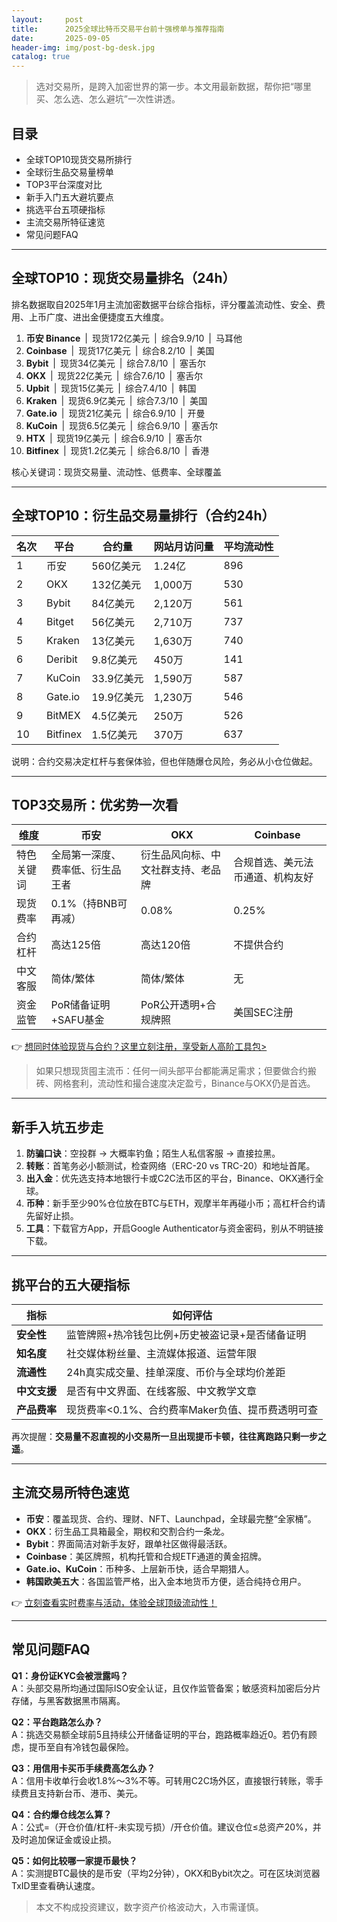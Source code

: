 ```yaml
---
layout:     post
title:      2025全球比特币交易平台前十强榜单与推荐指南
date:       2025-09-05
header-img: img/post-bg-desk.jpg
catalog: true
---
```


> 选对交易所，是跨入加密世界的第一步。本文用最新数据，帮你把“哪里买、怎么选、怎么避坑”一次性讲透。

## 目录
- 全球TOP10现货交易所排行  
- 全球衍生品交易量榜单  
- TOP3平台深度对比  
- 新手入门五大避坑要点  
- 挑选平台五项硬指标  
- 主流交易所特征速览  
- 常见问题FAQ  

---

## 全球TOP10：现货交易量排名（24h）

排名数据取自2025年1月主流加密数据平台综合指标，评分覆盖流动性、安全、费用、上币广度、进出金便捷度五大维度。

1. **币安 Binance** | 现货172亿美元 | 综合9.9/10 | 马耳他  
2. **Coinbase** | 现货17亿美元 | 综合8.2/10 | 美国  
3. **Bybit** | 现货34亿美元 | 综合7.8/10 | 塞舌尔  
4. **OKX** | 现货22亿美元 | 综合7.6/10 | 塞舌尔  
5. **Upbit** | 现货15亿美元 | 综合7.4/10 | 韩国  
6. **Kraken** | 现货6.9亿美元 | 综合7.3/10 | 美国  
7. **Gate.io** | 现货21亿美元 | 综合6.9/10 | 开曼  
8. **KuCoin** | 现货6.5亿美元 | 综合6.9/10 | 塞舌尔  
9. **HTX** | 现货19亿美元 | 综合6.9/10 | 塞舌尔  
10. **Bitfinex** | 现货1.2亿美元 | 综合6.8/10 | 香港  

核心关键词：现货交易量、流动性、低费率、全球覆盖

---

## 全球TOP10：衍生品交易量排行（合约24h）

| 名次 | 平台 | 合约量 | 网站月访问量 | 平均流动性 |
| --- | --- | --- | --- | --- |
| 1 | 币安 | 560亿美元 | 1.24亿 | 896 |
| 2 | OKX | 132亿美元 | 1,000万 | 530 |
| 3 | Bybit | 84亿美元 | 2,120万 | 561 |
| 4 | Bitget | 56亿美元 | 2,710万 | 737 |
| 5 | Kraken | 13亿美元 | 1,630万 | 740 |
| 6 | Deribit | 9.8亿美元 | 450万 | 141 |
| 7 | KuCoin | 33.9亿美元 | 1,590万 | 587 |
| 8 | Gate.io | 19.9亿美元 | 1,230万 | 546 |
| 9 | BitMEX | 4.5亿美元 | 250万 | 526 |
| 10 | Bitfinex | 1.5亿美元 | 370万 | 637 |

说明：合约交易决定杠杆与套保体验，但也伴随爆仓风险，务必从小仓位做起。

---

## TOP3交易所：优劣势一次看

| 维度 | 币安 | OKX | Coinbase |
| --- | --- | --- | --- |
| 特色关键词 | 全局第一深度、费率低、衍生品王者 | 衍生品风向标、中文社群支持、老品牌 | 合规首选、美元法币通道、机构友好 |
| 现货费率 | 0.1%（持BNB可再减） | 0.08% | 0.25% |
| 合约杠杆 | 高达125倍 | 高达120倍 | 不提供合约 |
| 中文客服 | 简体/繁体 | 简体/繁体 | 无 |
| 资金监管 | PoR储备证明+SAFU基金 | PoR公开透明+合规牌照 | 美国SEC注册 |

👉 [想同时体验现货与合约？这里立刻注册，享受新人高阶工具包>](https://okxdog.com/)  

> 如果只想现货囤主流币：任何一间头部平台都能满足需求；但要做合约搬砖、网格套利，流动性和撮合速度决定盈亏，Binance与OKX仍是首选。

---

## 新手入坑五步走

1. **防骗口诀**：空投群 → 大概率钓鱼；陌生人私信客服 → 直接拉黑。  
2. **转账**：首笔务必小额测试，检查网络（ERC-20 vs TRC-20）和地址首尾。  
3. **出入金**：优先选支持本地银行卡或C2C法币区的平台，Binance、OKX通行全球。  
4. **币种**：新手至少90%仓位放在BTC与ETH，观摩半年再碰小币；高杠杆合约请先留好止损。  
5. **工具**：下载官方App，开启Google Authenticator与资金密码，别从不明链接下载。

---

## 挑平台的五大硬指标

| 指标 | 如何评估 |
| --- | --- |
| **安全性** | 监管牌照+热冷钱包比例+历史被盗记录+是否储备证明 |
| **知名度** | 社交媒体粉丝量、主流媒体报道、运营年限 |
| **流通性** | 24h真实成交量、挂单深度、币价与全球均价差距 |
| **中文支援** | 是否有中文界面、在线客服、中文教学文章 |
| **产品费率** | 现货费率<0.1%、合约费率Maker负值、提币费透明可查 |

再次提醒：**交易量不忍直视的小交易所一旦出现提币卡顿，往往离跑路只剩一步之遥**。

---

## 主流交易所特色速览

- **币安**：覆盖现货、合约、理财、NFT、Launchpad，全球最完整“全家桶”。  
- **OKX**：衍生品工具箱最全，期权和交割合约一条龙。  
- **Bybit**：界面简洁对新手友好，跟单社区做得最活跃。  
- **Coinbase**：美区牌照，机构托管和合规ETF通道的黄金招牌。  
- **Gate.io、KuCoin**：币种多、上层新币快，适合早期猎人。  
- **韩国欧美五大**：各国监管严格，出入金本地货币方便，适合纯持仓用户。

👉 [立刻查看实时费率与活动，体验全球顶级流动性！](https://okxdog.com/)

---

## 常见问题FAQ

**Q1：身份证KYC会被泄露吗？**  
A：头部交易所均通过国际ISO安全认证，且仅作监管备案；敏感资料加密后分片存储，与黑客数据黑市隔离。  

**Q2：平台跑路怎么办？**  
A：挑选交易额全球前5且持续公开储备证明的平台，跑路概率趋近0。若仍有顾虑，提币至自有冷钱包最保险。  

**Q3：用信用卡买币手续费高怎么办？**  
A：信用卡收单行会收1.8%～3%不等。可转用C2C场外区，直接银行转账，零手续费且支持新台币、港币、美元。  

**Q4：合约爆仓线怎么算？**  
A：公式=（开仓价值/杠杆-未实现亏损）/开仓价值。建议仓位≤总资产20%，并及时追加保证金或设止损。  

**Q5：如何比较哪一家提币最快？**  
A：实测提BTC最快的是币安（平均2分钟），OKX和Bybit次之。可在区块浏览器TxID里查看确认速度。

> 本文不构成投资建议，数字资产价格波动大，入市需谨慎。